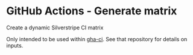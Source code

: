 # GitHub Actions - Generate matrix

Create a dynamic Silverstripe CI matrix

Only intended to be used within [gha-ci](https://github.com/silverstripe/gha-ci). See that repository for details on inputs.
